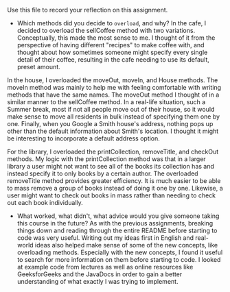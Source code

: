 Use this file to record your reflection on this assignment.

- Which methods did you decide to `overload`, and why?
In the cafe, I decided to overload the sellCoffee method with two variations. Conceptually, this made the most sense to me. I thought of it from the perspective of having different "recipes" to make coffee with, and thought about how sometimes someone might specify every single detail of their coffee, resulting in the cafe needing to use its default, preset amount. 

In the house, I overloaded the moveOut, moveIn, and House methods. The moveIn method was mainly to help me with feeling comfortable with writing methods that have the same names. The moveOut method I thought of in a similar manner to the sellCoffee method. In a real-life situation, such a Summer break, most if not all people move out of their house, so it would make sense to move all residents in bulk instead of specifying them one by one. Finally, when you Google a Smith house's address, nothing pops up other than the default information about Smith's location. I thought it might be interesting to incorporate a default address option. 

For the library, I overloaded the printCollection, removeTitle, and checkOut methods. My logic with the printCollection method was that in a larger library a user might not want to see all of the books its collection has and instead specify it to only books by a certain author. The overloaded removeTitle method provides greater efficiency. It is much easier to be able to mass remove a group of books instead of doing it one by one. Likewise, a user might want to check out books in mass rather than needing to check out each book individually. 

- What worked, what didn't, what advice would you give someone taking this course in the future?
As with the previous assignments, breaking things down and reading through the entire README before starting to code was very useful. Writing out my ideas first in English and real-world ideas also helped make sense of some of the new concepts, like overloading methods. Especially with the new concepts, I found it useful to search for more information on them before starting to code. I looked at example code from lectures as well as online resources like GeeksforGeeks and the JavaDocs in order to gain a better understanding of what exactly I was trying to implement. 
